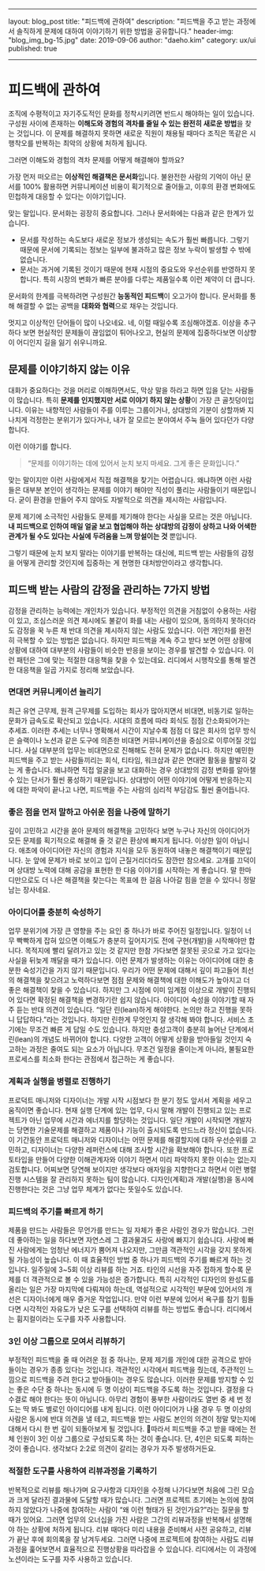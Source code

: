 - - - -
layout: blog_post
title: "피드백에 관하여"
description: "피드백을 주고 받는 과정에서 솔직하게 문제에 대하여 이야기하기 위한 방법을 공유합니다."
header-img: "blog_img_bg-15.jpg"
date: 2019-09-06
author: "daeho.kim"
category: ux/ui
published: true
- - - -
# 피드백에 관하여
조직에 수평적이고 자기주도적인 문화를 정착시키려면 반드시 해야하는 일이 있습니다. 구성원 사이에 존재하는 **이해도와 경험의 격차를 줄일 수 있는 완전히 새로운 방법**을 찾는 것입니다. 이 문제를 해결하지 못하면 새로운 직원이 채용될 때마다 조직은 똑같은 시행착오를 반복하는 최악의 상황에 처하게 됩니다.

그러면 이해도와 경험의 격차 문제를 어떻게 해결해야 할까요?

가장 먼저 떠오르는 **이상적인 해결책은 문서화**입니다. 불완전한 사람의 기억이 아닌 문서를 100% 활용하면 커뮤니케이션 비용이 획기적으로 줄어들고, 이후의 환경 변화에도 민첩하게 대응할 수 있다는 이야기입니다.

맞는 말입니다. 문서화는 굉장히 중요합니다.
그러나 문서화에는 다음과 같은 한계가 있습니다.

* 문서를 작성하는 속도보다 새로운 정보가 생성되는 속도가 훨씬 빠릅니다. 그렇기 때문에 문서에 기록되는 정보는 일부에 불과하고 많은 정보 누락이 발생할 수 밖에 없습니다.
* 문서는 과거에 기록된 것이기 때문에 현재 시점의 중요도와 우선순위를 반영하지 못합니다. 특히 시장의 변화가 빠른 분야를 다루는 제품일수록 이런 제약이 더 큽니다.

문서화의 한계를 극복하려면 구성원간 **능동적인 피드백**이 오고가야 합니다. 문서화를 통해 해결할 수 없는 공백을 **대화와 협력**으로 채우는 것입니다.

멋지고 이상적인 단어들이 많이 나오네요. 
네, 이럴 때일수록 조심해야겠죠.
이상을 추구하다 보면 현실적인 문제들이 끊임없이 튀어나오고, 현실의 문제에 집중하다보면 이상향이 어디인지 길을 잃기 쉬우니까요.

## 문제를 이야기하지 않는 이유
대화가 중요하다는 것을 머리로 이해하면서도, 막상 말을 하라고 하면 입을 닫는 사람들이 많습니다. 특히 **문제를 인지했지만 서로 이야기 하지 않는 상황**이 가장 큰 골칫덩이입니다.
이유는 내향적인 사람들이 주를 이루는 그룹이거나, 상대방의 기분이 상할까봐 지나치게 걱정한는 분위기가 있다거나, 내가 잘 모르는 분야여서 주눅 들어 있다던가 다양합니다.
	
이런 이야기를 합니다. 

> “문제를 이야기하는 데에 있어서 눈치 보지 마세요. 그게 좋은 문화입니다.”   

맞는 말이지만 이런 사람에게서 직접 해결책을 찾기는 어렵습니다. 왜냐하면 이런 사람들은 대부분 본인이 생각하는 문제를 이야기 해야만 직성이 풀리는 사람들이기 때문입니다. 굳이 환경을 만들어 주지 않아도 자발적으로 의견을 제시하는 사람입니다.

문제 제기에 소극적인 사람들도 문제를 제기해야 한다는 사실을 모르는 것은 아닙니다. **내 피드백으로 인하여 매일 얼굴 보고 협업해야 하는 상대방의 감정이 상하고 나와 어색한 관계가 될 수도 있다는 사실에 두려움을 느껴 망설이는 것** 뿐입니다.

그렇기 때문에  눈치 보지 말라는 이야기를 반복하는 대신에, 피드백 받는 사람들의 감정을 어떻게 관리할 것인지에 집중하는 게 현명한 대처방안이라고 생각합니다.

## 피드백 받는 사람의 감정을 관리하는 7가지 방법
감정을 관리하는 능력에는 개인차가 있습니다. 부정적인 의견을 거침없이 수용하는 사람이 있고, 조심스러운 의견 제시에도 불같이 화를 내는 사람이 있으며, 동의하지 못하더라도 감정을 꾹 누른 채 반대 의견을 제시하지 않는 사람도 있습니다. 이런 개인차를 완전히 극복할 수 있는 방법은 없습니다. 
하지만 피드백을 계속 주고 받다 보면 어떤 상황에 상황에 대하여 대부분의 사람들이 비슷한 반응을 보이는 경우를 발견할 수 있습니다. 이런 패턴은 그에 맞는 적절한 대응책을 찾을 수 있는데요. 리디에서 시행착오를 통해 발견한 대응책을 일곱 가지로 정리해 보았습니다.

### 면대면 커뮤니케이션 늘리기
최근 유연 근무제, 원격 근무제를 도입하는 회사가 많아지면서 비대면, 비동기로 일하는 문화가 급속도로 확산되고 있습니다. 시대의 흐름에 따라 회식도 점점 간소화되어가는 추세죠. 이러한 추세는 너무나 명확해서 시간이 지날수록 점점 더 많은 회사의 업무 방식은 슬랙이나 노션과 같은 도구에 의존한 비대면 커뮤니케이션을 중심으로 이루어질 것입니다.
사실 대부분의 업무는 비대면으로 진해해도 전혀 문제가 없습니다. 하지만 예민한 피드백을 주고 받는 사람들끼리는 회식, 티타임, 워크샵과 같은 면대면 활동을 활발히 갖는 게 좋습니다. 왜냐하면 직접 얼굴을 보고 대화하는 경우 상대방의 감정 변화를 알아챌 수 있는 단서가 훨씬 풍성하기 때문입니다. 상대방이 어떤 이야기에 어떻게 반응하는지에 대한 파악이 끝나고 나면, 피드백을 주는 사람의 심리적 부담감도 훨씬 줄어듭니다.

### 좋은 점을 먼저 말하고 아쉬운 점을 나중에 말하기
깊이 고민하고 시간을 쏟아 문제의 해결책을 고민하다 보면 누구나 자신의 아이디어가 모든 문제를 획기적으로 해결해 줄 것 같은 환상에 빠지게 됩니다. 이상한 일이 아닙니다. 애초에 아이디어란 자신의 경험과 지식을 모두 동원하여 내놓은 해결책이기 때문입니다. 
눈 앞에 문제가 바로 보이고 입이 근질거리더라도 잠깐만 참으세요. 고개를 끄덕이며 상대방 노력에 대해 공감을 표현한 한 다음 이야기를 시작하는 게 좋습니다. 말 한마디만으로도 더 나은 해결책을 찾는다는 목표에 한 걸음 나아갈 힘을 얻을 수 있다니 정말 남는 장사네요.

### 아이디어를 충분히 숙성하기
업무 분위기에 가장 큰 영향을 주는 요인 중 하나가 바로 주어진 일정입니다. 일정이 너무 빡빡하게 잡혀 있으면 이해도가 충분히 깊어지기도 전에 구현(개발)을 시작해야만 합니다. 목적지에 빨리 달려가고 있는 것 같지만 한참 가다보면 잘못된 곳으로 가고 있다는 사실을 뒤늦게 깨달을 때가 있습니다.
이런 문제가 발생하는 이유는 아이디어에 대한 충분한 숙성기간을 가지 않기 때문입니다. 우리가 어떤 문제에 대해서 깊이 파고들어 최선의 해결책을 찾으려고 노력하다보면 점점 문제와 해결책에 대한 이해도가 높아지고 더 좋은 해결책이 찾을 수 있습니다. 하지만 그 시점에 이미 임계점 이상으로 개발이 진행되어 있다면 확정된 해결책을 변경하기란 쉽지 않습니다.
아이디어 숙성을 이야기할 때 자주 듣는 반대 의견이 있습니다. “일단 린(lean)하게 해야한다. 논의만 하고 진행을 못하니 답답하다.”라는 것입니다. 하지만 린한게 무엇인지 잘 생각해 봐야 합니다. 서비스 초기에는 무조건 빠른 게 답일 수도 있습니다. 하지만 충성고객이 충분히 늘어난 단계에서 린(lean)의 개념도 바뀌어야 합니다. 다양한 고객이 어떻게 상황을 받아들일 것인지 숙고하는 과정은 줄여도 되는 요소가 아닙니다. 무조건 일정을 줄이는게 아니라, 불필요한 프로세스를 최소화 한다는 관점에서 접근하는 게 좋습니다.

### 계획과 실행을 병렬로 진행하기
프로덕트 매니저와 디자이너는 개발 시작 시점보다 한 분기 정도 앞서서 계획을 세우고 움직이면 좋습니다. 현재 실행 단계에 있는 업무, 다시 말해 개발이 진행되고 있는 프로젝트가 아닌 업무에 시간과 에너지를 할당하는 것입니다. 
일단 개발이 시작되면 개발자는 당면한 기술문제를 해결하고 제품이나 기능이 출시되도록 만드느라 정신이 없습니다. 이 기간동안 프로덕트 매니저와 디자이너는 어떤 문제를 해결할지에 대하 우선순위를 고민하고, 디자이너는 다양한 레퍼런스에 대해 조사할 시간을 확보해야 합니다. 또한 프로토타입을 만들어 다양한 이해관계자와 이야기 하면서 미리 파악하지 못한 이슈는 없는지 검토합니다.
어찌보면 당연해 보이지만 생각보다 애자일을 지향한다고 하면서 이런 병렬 진행 시스템을 잘 관리하지 못하는 팀이 많습니다. 디자인(계획)과 개발(실행)을 동시에 진행한다는 것은 그냥 업무 체계가 없다는 뜻일수도 있습니다.

### 피드백의 주기를 빠르게 하기
제품을 만드는 사람들은 무언가를 만드는 일 자체가 좋은 사람인 경우가 많습니다. 그런데 좋아하는 일을 하다보면 자연스레 그 결과물과도 사랑에 빠지기 쉽습니다. 사랑에 빠진 사람에게는 엄청난 에너지가 뿜어져 나오지만, 그만큼 객관적인 시각을 갖지 못하게 될 가능성이 높습니다.
이 때 효율적인 방법 중 하나가 피드백의 주기를 빠르게 하는 것입니다. 일주일에 3~5회 이상 리뷰를 하는 거죠. 타인의 시선을 자주 접하게 할수록 문제를 더 객관적으로 볼 수 있을 가능성은 증가합니다. 
특히 시각적인 디자인의 완성도를 올리는 일은 가장 마지막에 다뤄져야 하는데, 역설적으로 시각적인 부문에 있어서의 개선은 디자이너에게 매우 즐거운 작업입니다. 만약 이런 부분에 있어서 욕구를 참기 힘들다면 시각적인 자유도가 낮은 도구를 선택하여 리뷰를 하는 방법도 좋습니다. 리디에서는 휨지컬이라는 도구를 자주 사용합니다.

### 3인 이상 그룹으로 모여서 리뷰하기
부정적인 피드백을 줄 때 어려운 점 중 하나는, 문제 제기를 개인에 대한 공격으로 받아들이는 경우가 종종 있다는 것입니다. 객관적인 시각에서 피드백을 줬는데, 주관적인 느낌으로 피드백을 주려 한다고 받아들이는 경우도 많습니다.
이러한 문제를 방지할 수 있는 좋은 수단 중 하나는 동시에 두 명 이상이 피드백을 주도록 하는 것입니다. 결정을 다수결로 해야 한다는 뜻이 아닙니다. 아무리 경험이 풍부한 사람이라도 열번 중 세 번 정도는 딱 봐도 별로인 아이디어를 내게 됩니다. 이런 아이디어가 나올 경우 두 명 이상의 사람은 동시에 반대 의견을 낼 테고, 피드백을 받는 사람도 본인의 의견이 정말 맞는지에 대해서 다시 한 번 깊이 되돌아보게 될 것입니다. 
따라서 피드백을 주고 받을 때에는 전체 인원이 3인 이상 그룹으로 구성되도록 하는 것이 좋습니다. 단, 4인은 되도록 피하는 것이 좋습니다. 생각보다 2:2로 의견이 갈리는 경우가 자주 발생하거든요.

### 적절한 도구를 사용하여 리뷰과정을 기록하기
반복적으로 리뷰를 해나가며 요구사항과 디자인을 수정해 나가다보면 처음에 그린 모습과 크게 달라진 결과물에 도달할 때가 많습니다. 그러면 프로젝트 초기에는 논의에 참여하지 않았다가 나중에 참여하는 사람이 “왜 이런 형태가 된 것인가요?”라는 질문을 할 때가 있어요.  그러면 업무의 오너십을 가진 사람은 그간의 리뷰과정을 반복해서 설명해야 하는 상황에 처하게 됩니다. 
리뷰 때마다 미리 내용을 준비해서 사전 공유하고, 리뷰가 끝난 후에 회의록을 잘 남겨두세요. 그러면 나중에 프로젝트에 참여하는 사람도 리뷰 과정을 훑어보면서 효율적으로 진행상황을 따라잡을 수 있습니다. 리디에서는 이 과정에 노션이라는 도구를 자주 사용하고 있습니다.